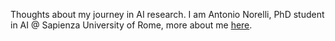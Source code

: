 Thoughts about my journey in AI research. I am Antonio Norelli, PhD student in AI @ Sapienza University of Rome, more about me [here](https://noranta4.github.io/about.html).

[//]: # (I am Antonio Norelli, PhD student in AI @ Sapienza University of Rome, CS department. More about me here.)

[//]: # (<img align="left" src="images/logo.png"> )
